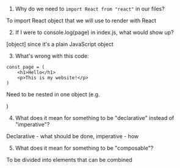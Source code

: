 1. Why do we need to `import React from "react"` in our files?

To import React object that we will use to render with React


2. If I were to console.log(page) in index.js, what would show up?

[object] since it's a plain JavaScript object


3. What's wrong with this code:
```
const page = (
    <h1>Hello</h1>
    <p>This is my website!</p>
)
```

Need to be nested in one object (e.g. <div>)


4. What does it mean for something to be "declarative" instead of "imperative"?

Declarative - what should be done, imperative - how


5. What does it mean for something to be "composable"?

To be divided into elements that can be combined
